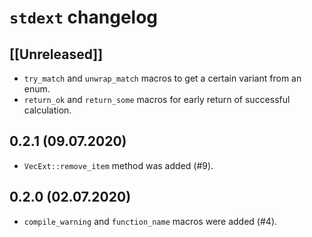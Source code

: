 # `stdext` changelog

## [[Unreleased]]

- `try_match` and `unwrap_match` macros to get a certain variant from an enum.
- `return_ok` and `return_some` macros for early return of successful calculation.

## 0.2.1 (09.07.2020)

- `VecExt::remove_item` method was added (#9).

## 0.2.0 (02.07.2020)

- `compile_warning` and `function_name` macros were added (#4).
